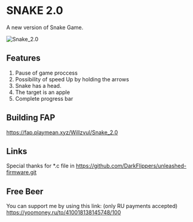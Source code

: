 # SNAKE 2.0

A new version of Snake Game.

![Snake_2.0](https://github.com/Willzvul/Snake_2.0/blob/main/Snake%202.0.png)


## Features

1. Pause of game proccess
2. Possibility of speed Up by holding the arrows
3. Snake has a head.
4. The target is an apple
5. Complete progress bar

## Building FAP

https://fap.playmean.xyz/Willzvul/Snake_2.0

## Links

Special thanks for *.c file in https://github.com/DarkFlippers/unleashed-firmware.git

## Free Beer

You can support me by using this link:
(only RU payments accepted) 
https://yoomoney.ru/to/410018138145748/100